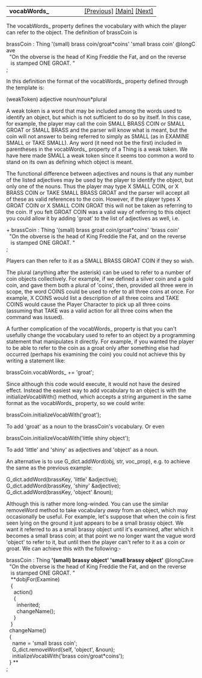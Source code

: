 <table width="100%" data-border="0" data-cellspacing="0"
data-cellpadding="3" data-bgcolor="#C0C0C0">
<colgroup>
<col style="width: 50%" />
<col style="width: 50%" />
</colgroup>
<tbody>
<tr>
<td style="text-align: left;"><strong>vocabWords_<br />
</strong></td>
<td style="text-align: right;"><a
href="thing-thebasics.htm">[Previous]</a> <a
href="generalintroduction.htm">[Main]</a> <a
href="initdesc+initexaminedesc.htm">[Next]</a></td>
</tr>
</tbody>
</table>

  
The vocabWords\_ property defines the vocabulary with which the player
can refer to the object. The definition of brassCoin is  
  
brassCoin : Thing '(small) brass coin/groat\*coins' 'small brass coin' @longCave  
  "On the obverse is the head of King Freddie the Fat, and on the reverse  
   is stamped ONE GROAT. "  
;  
  
In this definition the format of the vocabWords\_ property defined
through the template is:  
  
(weakToken) adjective noun/noun\*plural  
  
A weak token is a word that may be included among the words used to
identify an object, but which is not sufficient to do so by itself. In
this case, for example, the player may call the coin SMALL BRASS COIN or
SMALL GROAT or SMALL BRASS and the parser will know what is meant, but
the coin will not answer to being referred to simply as SMALL (as in
EXAMINE SMALL or TAKE SMALL). Any word (it need not be the first)
included in parentheses in the vocabWords\_ property of a Thing is a
weak token. We have here made SMALL a weak token since it seems too
common a word to stand on its own as defining which object is meant.  
  
The functional difference between adjectives and nouns is that any
number of the listed adjectives may be used by the player to identify
the object, but only one of the nouns. Thus the player may type X SMALL
COIN, or X BRASS COIN or TAKE SMALL BRASS GROAT and the parser will
accept all of these as valid references to the coin. However, if the
player types X GROAT COIN or X SMALL COIN GROAT this will not be taken
as referring to the coin. If you felt GROAT COIN was a valid way of
referring to this object you could allow it by adding 'groat' to the
list of adjectives as well, i.e.  
  
+ brassCoin : Thing '(small) brass groat coin/groat\*coins' 'brass coin'   
  "On the obverse is the head of King Freddie the Fat, and on the reverse  
   is stamped ONE GROAT. "  
;  
  
Players can then refer to it as a SMALL BRASS GROAT COIN if they so
wish.  
  
The plural (anything after the asterisk) can be used to refer to a
number of coin objects collectively. For example, if we defined a silver
coin and a gold coin, and gave them both a plural of 'coins', then,
provided all three were in scope, the word COINS could be used to refer
to all three coins at once. For example, X COINS would list a
description of all three coins and TAKE COINS would cause the Player
Character to pick up all three coins (assuming that TAKE was a valid
action for all three coins when the command was issued).  
  
A further complication of the vocabWords\_ property is that you can't
usefully change the vocabulary used to refer to an object by a
programming statement that manipulates it directly. For example, if you
wanted the player to be able to refer to the coin as a groat only after
something else had occurred (perhaps his examining the coin) you could
not achieve this by writing a statement like:  
  
brassCoin.vocabWords\_ += 'groat';  
  
Since although this code would execute, it would not have the desired
effect. Instead the easiest way to add vocabulary to an object is with
the initializeVocabWith() method, which accepts a string argument in the
same format as the vocabWords\_ property, so we could write:  
  
brassCoin.initializeVocabWith('groat');   
  
To add 'groat' as a noun to the brassCoin's vocabulary. Or even  
  
brassCoin.initializeVocabWith('little shiny object');   
  
To add 'little' and 'shiny' as adjectives and 'object' as a noun.  
  
An alternative is to use G_dict.addWord(obj, str, voc_prop), e.g. to
achieve the same as the previous example:  
  
G_dict.addWord(brassKey, 'little' &adjective);  
G_dict.addWord(brassKey, 'shiny' &adjective);  
G_dict.addWord(brassKey, 'object' &noun);  
  
Although this is rather more long-winded. You can use the similar
removeWord method to take vocabulary *away* from an object, which may
occasionally be useful. For example, let's suppose that when the coin is
first seen lying on the ground it just appears to be a small brassy
object. We want it referred to as a small brassy object until it's
examined, after which it becomes a small brass coin; at that point we no
longer want the vague word 'object' to refer to it, but until then the
player can't refer to it as a coin or groat. We can achieve this with
the following:-  
  
brassCoin : Thing **'(small) brassy object' 'small brassy object'** @longCave  
  "On the obverse is the head of King Freddie the Fat, and on the reverse  
   is stamped ONE GROAT. "     
   **dobjFor(Examine)  
   {  
     action()  
     {  
       inherited;  
       changeName();  
     }  
   }  
  changeName()  
  {  
    name = 'small brass coin';  
    G_dict.removeWord(self, 'object', &noun);  
    initializeVocabWith('brass coin/groat\*coins');  
  } **  
;  
